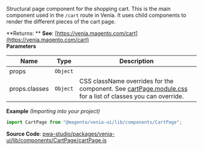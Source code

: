 
Structural page component for the shopping cart.
This is the main component used in the `/cart` route in Venia.
It uses child components to render the different pieces of the cart page.

**Returns: **
**See**: [https://venia.magento.com/cart](https://venia.magento.com/cart)  
**Parameters**

| Name | Type | Description |
| --- | --- | --- |
| props | `Object` |  |
| props.classes | `Object` | CSS className overrides for the component. See [cartPage.module.css](https://github.com/magento/pwa-studio/blob/develop/packages/venia-ui/lib/components/CartPage/cartPage.module.css) for a list of classes you can override. |

**Example** *(Importing into your project)*  
```js
import CartPage from "@magento/venia-ui/lib/components/CartPage";
```


**Source Code**: [pwa-studio/packages/venia-ui/lib/components/CartPage/cartPage.js](https://github.com/magento/pwa-studio/blob/develop/packages/venia-ui/lib/components/CartPage/cartPage.js)
